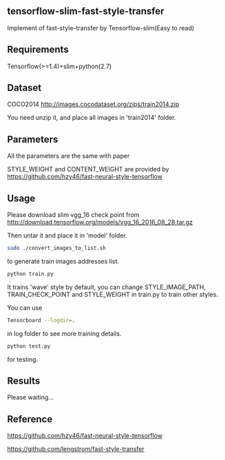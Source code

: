 ## tensorflow-slim-fast-style-transfer
Implement of fast-style-transfer by Tensorflow-slim(Easy to read)
## Requirements
Tensorflow(>=1.4)+slim+python(2.7)
## Dataset
COCO2014 http://images.cocodataset.org/zips/train2014.zip

You need unzip it, and place all images in 'train2014' folder.
## Parameters
All the parameters are the same with paper <Perceptual Losses for Real-Time Style Transfer and Super-Resolution>
  
STYLE_WEIGHT and CONTENT_WEIGHT are provided by https://github.com/hzy46/fast-neural-style-tensorflow 
## Usage
Please download slim vgg_16 check point from http://download.tensorflow.org/models/vgg_16_2016_08_28.tar.gz

Then untar it and place it in 'model' folder.
```Bash
sudo ./convert_images_to_list.sh
```
to generate train images addresses list.
```Python
python train.py
```
It trains 'wave' style by default, you can change STYLE_IMAGE_PATH, TRAIN_CHECK_POINT and STYLE_WEIGHT in train.py to train other styles.

You can use 
```Bash
Tensorboard --logdir=.
```
in log folder to see more training details.

```Python
python test.py
```
for testing.
## Results
Please waiting...
## Reference
https://github.com/hzy46/fast-neural-style-tensorflow

https://github.com/lengstrom/fast-style-transfer
